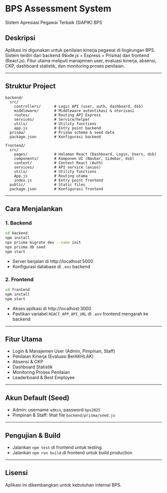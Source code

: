 # BPS Assessment System

Sistem Apresiasi Pegawai Terbaik (SiAPIK) BPS

## Deskripsi
Aplikasi ini digunakan untuk penilaian kinerja pegawai di lingkungan BPS. Sistem terdiri dari backend (Node.js + Express + Prisma) dan frontend (React.js). Fitur utama meliputi manajemen user, evaluasi kinerja, absensi, CKP, dashboard statistik, dan monitoring proses penilaian.

---

## Struktur Project

```
backend/
  src/
    controllers/      # Logic API (user, auth, dashboard, dsb)
    middleware/       # Middleware autentikasi & otorisasi
    routes/           # Routing API Express
    services/         # Service/helper
    utils/            # Utility functions
    app.js            # Entry point backend
  prisma/             # Prisma schema & seed data
  package.json        # Konfigurasi backend

frontend/
  src/
    pages/            # Halaman React (Dashboard, Login, Users, dsb)
    components/       # Komponen UI (Navbar, Sidebar, dsb)
    context/          # Context React (Auth)
    services/         # API service (axios)
    utils/            # Utility functions
    App.js            # Routing utama
    index.js          # Entry point frontend
  public/             # Static files
  package.json        # Konfigurasi frontend
```

---

## Cara Menjalankan

### 1. Backend

```bash
cd backend
npm install
npx prisma migrate dev --name init
npx prisma db seed
npm start
```

- Server berjalan di http://localhost:5000
- Konfigurasi database di `.env` backend

### 2. Frontend

```bash
cd frontend
npm install
npm start
```

- Akses aplikasi di http://localhost:3000
- Pastikan variabel `REACT_APP_API_URL` di `.env` frontend mengarah ke backend

---

## Fitur Utama
- Login & Manajemen User (Admin, Pimpinan, Staff)
- Penilaian Kinerja (Evaluasi BerAKHLAK)
- Absensi & CKP
- Dashboard Statistik
- Monitoring Proses Penilaian
- Leaderboard & Best Employee

---

## Akun Default (Seed)
- Admin: username `admin`, password `bps2025`
- Pimpinan & Staff: lihat file `backend/prisma/seed.js`

---

## Pengujian & Build
- Jalankan `npm test` di frontend untuk testing
- Jalankan `npm run build` di frontend untuk build production

---

## Lisensi
Aplikasi ini dikembangkan untuk kebutuhan internal BPS.
